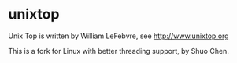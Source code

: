 unixtop
=======

Unix Top is written by William  LeFebvre, see http://www.unixtop.org

This is a fork for Linux with better threading support, by Shuo Chen.

